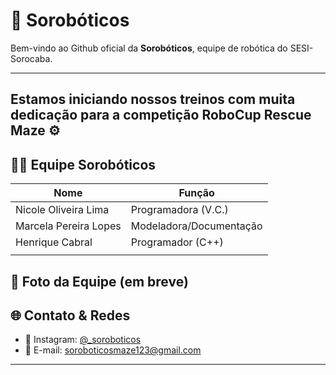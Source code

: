 # 🤖 Sorobóticos 

Bem-vindo ao Github oficial da **Sorobóticos**, equipe de robótica do SESI-Sorocaba.

---
## Estamos iniciando nossos treinos com muita dedicação para a competição RoboCup Rescue Maze ⚙️

## 🧑‍💻 Equipe Sorobóticos

| Nome                   |Função                   |
|------------------------|-------------------------|                   
| Nicole Oliveira Lima   | Programadora (V.C.)     |
| Marcela Pereira Lopes  | Modeladora/Documentação |
| Henrique Cabral        | Programador (C++)       |
|                        |                         |


## 📸 Foto da Equipe (em breve)



## 🌐 Contato & Redes

- 📸 Instagram: [@_soroboticos](https://instagram.com/_soroboticos)
- 📧 E-mail: soroboticosmaze123@gmail.com

---


